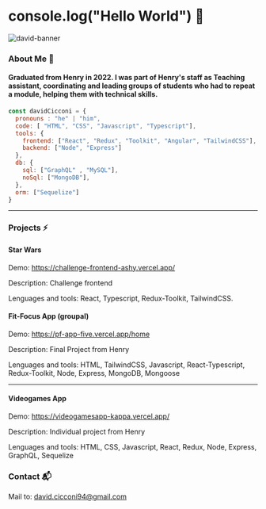 # console.log("Hello World") 👋

![david-banner](https://user-images.githubusercontent.com/57296669/195165746-db26fcb1-9b4d-4945-8ecd-4b86d0b3536b.png)
 
### About Me 📝

#### Graduated from **Henry** in 2022. I was part of Henry's staff as Teaching assistant, coordinating and leading groups of students who had to repeat a module, helping them with technical skills.

```js
const davidCicconi = {
  pronouns : "he" | "him",
  code: [ "HTML", "CSS", "Javascript", "Typescript"],
  tools: { 
    frontend: ["React", "Redux", "Toolkit", "Angular", "TailwindCSS"], 
    backend: ["Node", "Express"]
  },
  db: {
    sql: ["GraphQL" , "MySQL"],
    noSql: ["MongoDB"],
  },
  orm: ["Sequelize"]
}
```

*********************************************************************

### Projects ⚡


#### Star Wars 

Demo: https://challenge-frontend-ashy.vercel.app/

Description: Challenge frontend

Lenguages and tools: React, Typescript, Redux-Toolkit, TailwindCSS.


#### Fit-Focus App (groupal)

Demo: https://pf-app-five.vercel.app/home

Description: Final Project from Henry

Lenguages and tools: HTML, TailwindCSS, Javascript, React-Typescript, Redux-Toolkit, Node, Express, MongoDB, Mongoose


*********************************************************************

#### Videogames App 

Demo: https://videogamesapp-kappa.vercel.app/

Description: Individual project from Henry

Lenguages and tools: HTML, CSS, Javascript, React, Redux, Node, Express, GraphQL, Sequelize





### Contact :mailbox_with_mail:

Mail to: <david.cicconi94@gmail.com>



